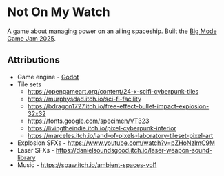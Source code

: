 # Not On My Watch

A game about managing power on an ailing spaceship. Built the [Big Mode Game Jam 2025](https://itch.io/jam/bigmode-game-jam-2025).

## Attributions

* Game engine - [Godot](https://godotengine.org/)
* Tile sets
    * https://opengameart.org/content/24-x-scifi-cyberpunk-tiles
    * https://murphysdad.itch.io/sci-fi-facility
    * https://bdragon1727.itch.io/free-effect-bullet-impact-explosion-32x32
    * https://fonts.google.com/specimen/VT323
    * https://livingtheindie.itch.io/pixel-cyberpunk-interior
    * https://marceles.itch.io/land-of-pixels-laboratory-tileset-pixel-art
* Explosion SFXs - https://www.youtube.com/watch?v=pZHoNzlmC9M
* Laser SFXs - https://danielsoundsgood.itch.io/laser-weapon-sound-library
* Music - https://spaw.itch.io/ambient-spaces-vol1
